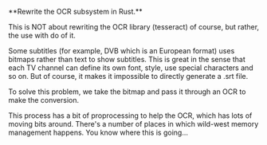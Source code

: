  **Rewrite the OCR subsystem in Rust.\*\*

This is NOT about rewriting the OCR library (tesseract) of course, but
rather, the use with do of it.

Some subtitles (for example, DVB which is an European format) uses
bitmaps rather than text to show subtitles. This is great in the sense
that each TV channel can define its own font, style, use special
characters and so on. But of course, it makes it impossible to directly
generate a .srt file.

To solve this problem, we take the bitmap and pass it through an OCR to
make the conversion.

This process has a bit of proprocessing to help the OCR, which has lots
of moving bits around. There\'s a number of places in which wild-west
memory management happens. You know where this is going\...

